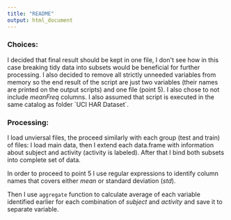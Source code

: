 ```yaml
---
title: "README"
output: html_document
---
```


<h3>Choices: </h3>
I decided that final result should be kept in one file, I don't see how in this case breaking tidy data into subsets would be beneficial for further processing.
I also decided to remove all strictly unneeded variables from memory so the end result of the script are just two variables (their names are printed on the output scripts) and one file (point 5).
I also chose to not include <i>meanFreq</i> columns.
I also assumed that script is executed in the same catalog as folder `UCI HAR Dataset`.

<h3>Processing:</h3>
I load unviersal files, the proceed similarly with each group (test and train) of files: I load main data, then I extend each data.frame with information about subject and activity (activity is labeled).
After that I bind both subsets into complete set of data.

In order to proceed to point 5 I use regular expressions to identify column names that covers either <i>mean</i> or standard deviation (<i>std</i>). 

Then I use `aggregate` function to calculate average of each variable identified earlier for each combination of <i>subject</i> and <i>activity</i> and save it to separate variable.
